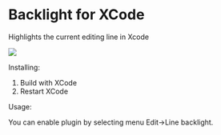 Backlight for XCode
=========

Highlights the current editing line in Xcode

![](https://raw.githubusercontent.com/limejelly/Backlight-for-XCode/master/screenshot.png)

Installing:

1. Build with XCode
2. Restart XCode

Usage:

You can enable plugin by selecting menu Edit->Line backlight.
